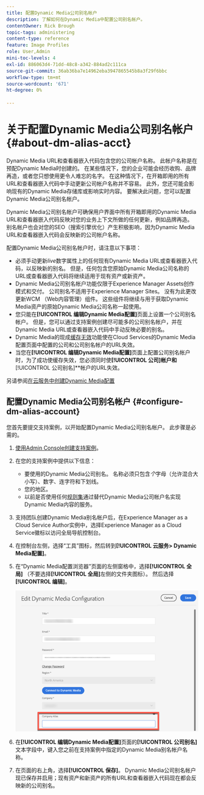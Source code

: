 ```yaml
---
title: 配置Dynamic Media公司别名帐户
description: 了解如何在Dynamic Media中配置公司别名帐户。
contentOwner: Rick Brough
topic-tags: administering
content-type: reference
feature: Image Profiles
role: User,Admin
mini-toc-levels: 4
exl-id: 886063d4-71dd-48c8-a342-884ad2c111ca
source-git-commit: 36ab36ba7e14962eba3947865545b8a3f29f6bbc
workflow-type: tm+mt
source-wordcount: '671'
ht-degree: 0%

---
```


# 关于配置Dynamic Media公司别名帐户 {#about-dm-alias-acct}

<!-- hide: yes
hidefromtoc: yes -->

<!-- >[!NOTE]
>
>This feature to create a Dynamic Media company alias account is in the Prerelease Channel for January 2022. See [Prerelease Channel documentation](https://experienceleague.adobe.com/docs/experience-manager-cloud-service/content/release-notes/prerelease.html?lang=en#enable-prerelease) for information on how to enable the feature for your environment. The feature is generally available in the February 2022 release. -->

Dynamic Media URL和查看器嵌入代码包含您的公司帐户名称。 此帐户名称是在预配Dynamic Media时创建的。 在某些情况下，您的企业可能会经历收购、品牌再造，或者您只想使用更令人难忘的名字。 在这种情况下，在开箱即用的所有URL和查看器嵌入代码中手动更新公司帐户名称并不容易。 此外，您还可能会影响现有的Dynamic Media存储库或影响实时内容。 要解决此问题，您可以配置Dynamic Media公司别名帐户。

Dynamic Media公司别名帐户可确保用户界面中所有开箱即用的Dynamic Media URL和查看器嵌入代码反映对您的业务上下文所做的任何更新，例如品牌再造。 别名帐户也会对您的SEO（搜索引擎优化）产生积极影响，因为Dynamic Media URL和查看器嵌入代码会反映新的公司帐户名称。

配置Dynamic Media公司别名帐户时，请注意以下事项：

* 必须手动更新&#x200B;*live*&#x200B;数字属性上的任何现有Dynamic Media URL或查看器嵌入代码，以反映新的别名。 但是，任何包含您原始Dynamic Media公司名称的URL或查看器嵌入代码将继续适用于现有资产或新资产。
* Dynamic Media公司别名帐户功能仅限于Experience Manager Assets创作模式和交付。 公司别名不适用于Experience Manager Sites。 没有为此更改更新WCM （Web内容管理）组件。 这些组件将继续与用于获取Dynamic Media资产的原始Dynamic Media公司名称一起使用。
* 您只能在&#x200B;**[!UICONTROL 编辑Dynamic Media配置]**&#x200B;页面上设置一个公司别名帐户。 但是，您可以通过支持案例创建尽可能多的公司别名帐户，并在Dynamic Media URL或查看器嵌入代码中手动反映必要的别名。
* Dynamic Media的现成[缓存无效](/help/assets/dynamic-media/invalidate-cdn-cache-dynamic-media.md)功能使在Cloud Services的Dynamic Media配置页面中配置的公司和公司别名帐户的URL失效。
* 当您在&#x200B;**[!UICONTROL 编辑Dynamic Media配置]**&#x200B;页面上配置公司别名帐户时，为了成功使缓存失效，您必须同时使&#x200B;**&#x200B; **&#x200B;[!UICONTROL 公司]&#x200B;**&#x200B;帐户和&#x200B;**&#x200B;[!UICONTROL 公司别名]**&#x200B;帐户的URL失效。

另请参阅[在云服务中创建Dynamic Media配置](/help/assets/dynamic-media/config-dm.md#configuring-dynamic-media-cloud-services)

## 配置Dynamic Media公司别名帐户 {#configure-dm-alias-account}

您首先要提交支持案例，以开始配置Dynamic Media公司别名帐户。 此步骤是必需的。

1. [使用Admin Console创建支持案例](https://helpx.adobe.com/cn/enterprise/using/support-for-experience-cloud.html)。
1. 在您的支持案例中提供以下信息：

   * 要使用的Dynamic Media公司别名。 名称必须只包含&#x200B;*个*&#x200B;字母（允许混合大小写）、数字、连字符和下划线。
   * 您的地区。
   * 以前是否使用任何[规则集](/help/assets/dynamic-media/using-rulesets-to-transform-urls.md)通过替代Dynamic Media公司帐户名实现Dynamic Media内容的服务。

1. 支持团队创建Dynamic Media别名帐户后，在Experience Manager as a Cloud Service Author实例中，选择Experience Manager as a Cloud Service徽标以访问全局导航控制台。
1. 在控制台左侧，选择“工具”图标，然后转到&#x200B;**[!UICONTROL 云服务> Dynamic Media配置]**。
1. 在“Dynamic Media配置浏览器”页面的左侧窗格中，选择&#x200B;**[!UICONTROL 全局]** （不要选择&#x200B;**[!UICONTROL 全局]**&#x200B;左侧的文件夹图标）。 然后选择&#x200B;**[!UICONTROL 编辑]**。

   ![Dynamic Media公司别名文本字段](/help/assets/assets-dm/dm-company-alias.png)

1. 在&#x200B;**[!UICONTROL 编辑Dynamic Media配置]**&#x200B;页面的&#x200B;**[!UICONTROL 公司别名]**&#x200B;文本字段中，键入您之前在支持案例中指定的Dynamic Media别名帐户名称。
1. 在页面的右上角，选择&#x200B;**[!UICONTROL 保存]**。
Dynamic Media公司别名帐户现已保存并启用；现有资产和新资产的所有URL和查看器嵌入代码现在都会反映新的公司别名。